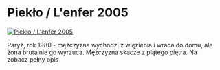 Piekło / L'enfer 2005 
=============
[![Piekło / L'enfer 2005 ](http://vidos.pl/images/player.gif)](http://vidos.pl/pieklo-l-enfer-2005)

 Paryż, rok 1980 - mężczyzna wychodzi z więzienia i wraca do domu, ale żona brutalnie go wyrzuca. Mężczyzna skacze z piątego piętra. Na zobacz pełny opis
